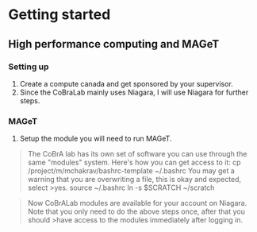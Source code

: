 # Getting started 
## High performance computing and MAGeT

### Setting up 
1. Create a compute canada and get sponsored by your supervisor.
2. Since the CoBraLab mainly uses Niagara, I will use Niagara for further steps.

### MAGeT
1. Setup the module you will need to run MAGeT.



>The CoBrA lab has its own set of software you can use through the same "modules" system. Here's how you can get access to it:
>cp /project/m/mchakrav/bashrc-template ~/.bashrc You may get a warning that you are overwriting a file, this is okay and expected, select >yes.
>source ~/.bashrc
>ln -s $SCRATCH ~/scratch

>Now CoBrALab modules are available for your account on Niagara. Note that you only need to do the above steps once, after that you should >have access to the modules immediately after logging in.

